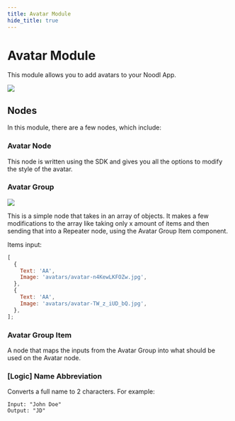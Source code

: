 ```yaml
---
title: Avatar Module
hide_title: true
---
```


# Avatar Module

This module allows you to add avatars to your Noodl App.

<div className="ndl-image-with-background l">

![](/library/modules/avatar/preview.png)

</div>

## Nodes

In this module, there are a few nodes, which include:

### Avatar Node

This node is written using the SDK and gives you all the options to modify the style of the avatar.

### Avatar Group

<div className="ndl-image-with-background l">

![](/library/modules/avatar/avatar-group-node.png)

</div>

This is a simple node that takes in an array of objects.
It makes a few modifications to the array like taking only x amount of items and then sending that into a Repeater node,
using the Avatar Group Item component.

Items input:

```js
[
  {
    Text: 'AA',
    Image: 'avatars/avatar-n4KewLKFOZw.jpg',
  },
  {
    Text: 'AA',
    Image: 'avatars/avatar-TW_z_iUD_bQ.jpg',
  },
];
```

### Avatar Group Item

A node that maps the inputs from the Avatar Group into what should be used on the Avatar node.

### [Logic] Name Abbreviation

Converts a full name to 2 characters.
For example:

```
Input: "John Doe"
Output: "JD"
```
